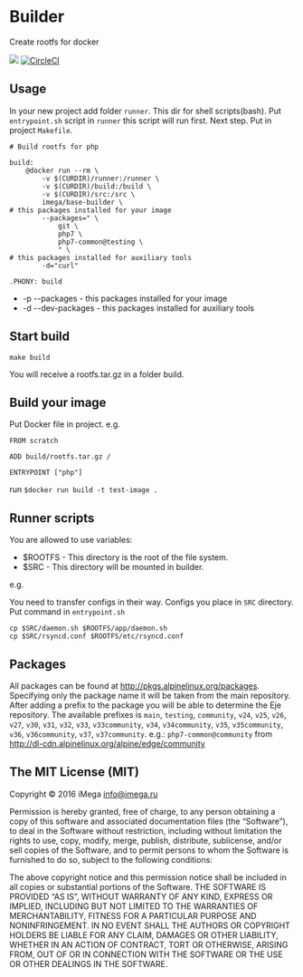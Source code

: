 # Builder

Create rootfs for docker

[![](https://images.microbadger.com/badges/image/imega/base-builder.svg)](http://microbadger.com/images/imega/base-builder "Get your own image badge on microbadger.com") [![CircleCI](https://circleci.com/gh/imega-docker/base-builder.svg?style=svg)](https://circleci.com/gh/imega-docker/base-builder)

## Usage

In your new project add folder `runner`. This dir for shell scripts(bash). Put `entrypoint.sh` script in `runner` this script will run first.
Next step. Put in project `Makefile`.

```
# Build rootfs for php

build:
	@docker run --rm \
		-v $(CURDIR)/runner:/runner \
		-v $(CURDIR)/build:/build \
		-v $(CURDIR)/src:/src \
		imega/base-builder \
# this packages installed for your image
		--packages=" \
			git \
			php7 \
			php7-common@testing \
			" \
# this packages installed for auxiliary tools
		-d="curl"

.PHONY: build
```

  * -p --packages - this packages installed for your image
  * -d --dev-packages - this packages installed for auxiliary tools

## Start build

`make build`

You will receive a rootfs.tar.gz in a folder build.

## Build your image

Put Docker file in project. e.g.

```
FROM scratch

ADD build/rootfs.tar.gz /

ENTRYPOINT ["php"]
```

run `$docker run build -t test-image .`

## Runner scripts
You are allowed to use variables:
  - $ROOTFS - This directory is the root of the file system.
  - $SRC - This directory will be mounted in builder.

e.g.

You need to transfer configs in their way. Configs you place in `SRC` directory. Put command in `entrypoint.sh`

```
cp $SRC/daemon.sh $ROOTFS/app/daemon.sh
cp $SRC/rsyncd.conf $ROOTFS/etc/rsyncd.conf
```

## Packages
All packages can be found at http://pkgs.alpinelinux.org/packages. Specifying only the package name it will be taken from the main repository.
After adding a prefix to the package you will be able to determine the Eje repository. The available prefixes is `main`, `testing`, `community`, `v24`, `v25`, `v26`, `v27`, `v30`, `v31`, `v32`, `v33`, `v33community`, `v34`, `v34community`, `v35`, `v35community`, `v36`, `v36community`, `v37`, `v37community`.
e.g.: `php7-common@community` from http://dl-cdn.alpinelinux.org/alpine/edge/community

## The MIT License (MIT)

Copyright © 2016 iMega <info@imega.ru>

Permission is hereby granted, free of charge, to any person obtaining a copy of this software and associated documentation files (the “Software”), to deal in the Software without restriction, including without limitation the rights to use, copy, modify, merge, publish, distribute, sublicense, and/or sell copies of the Software, and to permit persons to whom the Software is furnished to do so, subject to the following conditions:

The above copyright notice and this permission notice shall be included in all copies or substantial portions of the Software.
THE SOFTWARE IS PROVIDED “AS IS”, WITHOUT WARRANTY OF ANY KIND, EXPRESS OR IMPLIED, INCLUDING BUT NOT LIMITED TO THE WARRANTIES OF MERCHANTABILITY, FITNESS FOR A PARTICULAR PURPOSE AND NONINFRINGEMENT. IN NO EVENT SHALL THE AUTHORS OR COPYRIGHT HOLDERS BE LIABLE FOR ANY CLAIM, DAMAGES OR OTHER LIABILITY, WHETHER IN AN ACTION OF CONTRACT, TORT OR OTHERWISE, ARISING FROM, OUT OF OR IN CONNECTION WITH THE SOFTWARE OR THE USE OR OTHER DEALINGS IN THE SOFTWARE.
